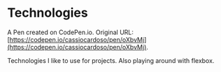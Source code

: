 # Technologies

A Pen created on CodePen.io. Original URL: [https://codepen.io/cassiocardoso/pen/oXbvMj](https://codepen.io/cassiocardoso/pen/oXbvMj).

Technologies I like to use for projects. Also playing around with flexbox.